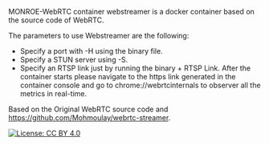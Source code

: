 MONROE-WebRTC container
webstreamer is a docker container based on the source code of WebRTC.

The parameters to use Webstreamer are the following:
- Specify a port with -H using the binary file.
- Specify a STUN server using -S.
- Specify an RTSP link just by running the binary + RTSP Link.
After the container starts please navigate to the https link generated in the container console and go to chrome://webrtcinternals to observer all the metrics in real-time.

Based on the Original WebRTC source code and https://github.com/Mohmoulay/webrtc-streamer.


[![License: CC BY 4.0](https://img.shields.io/badge/License-CC%20BY%204.0-lightgrey.svg)](https://creativecommons.org/licenses/by/4.0/)

